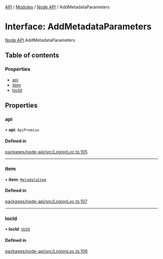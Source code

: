 [API](../API.md) / [Modules](../modules.md) / [Node API](../modules/Node_API.md) / AddMetadataParameters

# Interface: AddMetadataParameters

[Node API](../modules/Node_API.md).AddMetadataParameters

## Table of contents

### Properties

- [api](Node_API.AddMetadataParameters.md#api)
- [item](Node_API.AddMetadataParameters.md#item)
- [locId](Node_API.AddMetadataParameters.md#locid)

## Properties

### api

• **api**: `ApiPromise`

#### Defined in

[packages/node-api/src/LogionLoc.ts:105](https://github.com/logion-network/logion-api/blob/main/packages/node-api/src/LogionLoc.ts#L105)

___

### item

• **item**: [`MetadataItem`](Node_API.MetadataItem.md)

#### Defined in

[packages/node-api/src/LogionLoc.ts:107](https://github.com/logion-network/logion-api/blob/main/packages/node-api/src/LogionLoc.ts#L107)

___

### locId

• **locId**: [`UUID`](../classes/Node_API.UUID.md)

#### Defined in

[packages/node-api/src/LogionLoc.ts:106](https://github.com/logion-network/logion-api/blob/main/packages/node-api/src/LogionLoc.ts#L106)
